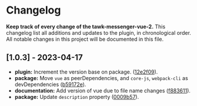 # Changelog
**Keep track of every change of the tawk-messenger-vue-2.**
This changelog list all additions and updates to the plugin, in chronological order.
All notable changes in this project will be documented in this file.

## [1.0.3] - 2023-04-17
- **plugin:** Increment the version base on package. ([12e2f09](https://github.com/tawk/tawk-messenger-vue-2/commit/12e2f09afdfb47f752b0c9f7f10523dc2632bf58)).
- **package:** Move `vue` as peerDependencies, and `core-js`, `webpack-cli` as devDependencies ([b59172e](https://github.com/tawk/tawk-messenger-vue-2/commit/b59172e21f5a41b04f8ba658ce69a8ab0edd0524)).
- **documentation:** Add version of vue due to file name changes ([f883611](https://github.com/tawk/tawk-messenger-vue-2/commit/f883611387d16f06f4e1f3401497d9c8cb52e3bc)).
- **package:** Update `description` property ([0009b57](https://github.com/tawk/tawk-messenger-vue-2/commit/0009b576864349c55f2539db806ea743ca26129e)).